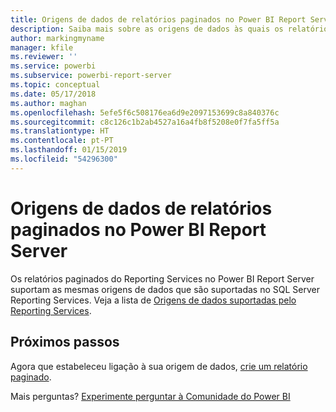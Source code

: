 ```yaml
---
title: Origens de dados de relatórios paginados no Power BI Report Server
description: Saiba mais sobre as origens de dados às quais os relatórios paginados (.rdl) podem estabelecer ligação no Power BI Report Server.
author: markingmyname
manager: kfile
ms.reviewer: ''
ms.service: powerbi
ms.subservice: powerbi-report-server
ms.topic: conceptual
ms.date: 05/17/2018
ms.author: maghan
ms.openlocfilehash: 5efe5f6c508176ea6d9e2097153699c8a840376c
ms.sourcegitcommit: c8c126c1b2ab4527a16a4fb8f5208e0f7fa5ff5a
ms.translationtype: HT
ms.contentlocale: pt-PT
ms.lasthandoff: 01/15/2019
ms.locfileid: "54296300"
---
```

# <a name="paginated-report-data-sources--in-power-bi-report-server"></a>Origens de dados de relatórios paginados no Power BI Report Server
Os relatórios paginados do Reporting Services no Power BI Report Server suportam as mesmas origens de dados que são suportadas no SQL Server Reporting Services. Veja a lista de [Origens de dados suportadas pelo Reporting Services](https://docs.microsoft.com/sql/reporting-services/report-data/data-sources-supported-by-reporting-services-ssrs).

## <a name="next-steps"></a>Próximos passos
Agora que estabeleceu ligação à sua origem de dados, [crie um relatório paginado](quickstart-create-paginated-report.md).  


Mais perguntas? [Experimente perguntar à Comunidade do Power BI](https://community.powerbi.com/)

